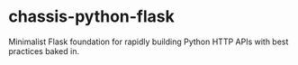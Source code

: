 # chassis-python-flask
Minimalist Flask foundation for rapidly building Python HTTP APIs with best practices baked in.
